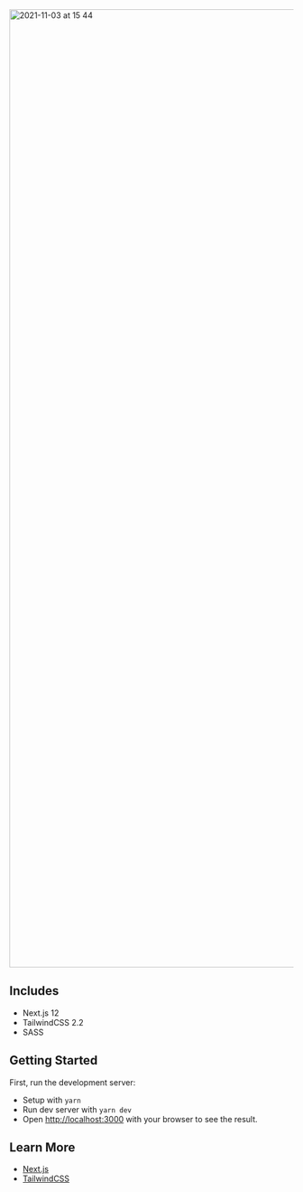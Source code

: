 <img width="1695" alt="2021-11-03 at 15 44" src="https://user-images.githubusercontent.com/14031295/140043199-309b38f5-bbd9-424e-a405-c41f41cf362b.png">

## Includes

- Next.js 12
- TailwindCSS 2.2
- SASS

## Getting Started

First, run the development server:

- Setup with `yarn`
- Run dev server with `yarn dev`
- Open [http://localhost:3000](http://localhost:3000) with your browser to see the result.

## Learn More

- [Next.js](https://nextjs.org/docs)
- [TailwindCSS](http://tailwindcss.com)
